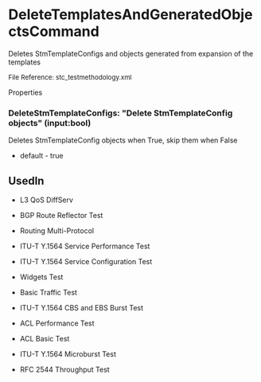 # DeleteTemplatesAndGeneratedObjectsCommand

Deletes StmTemplateConfigs and objects generated from expansion of the templates

<font size="2">File Reference: stc_testmethodology.xml</font>

<text>Properties</text>

### DeleteStmTemplateConfigs: "Delete StmTemplateConfig objects" (input:bool)

Deletes StmTemplateConfig objects when True, skip them when False

* default - true
## UsedIn
* L3 QoS DiffServ

* BGP Route Reflector Test

* Routing Multi-Protocol

* ITU-T Y.1564 Service Performance Test

* ITU-T Y.1564 Service Configuration Test

* Widgets Test

* Basic Traffic Test

* ITU-T Y.1564 CBS and EBS Burst Test

* ACL Performance Test

* ACL Basic Test

* ITU-T Y.1564 Microburst Test

* RFC 2544 Throughput Test


